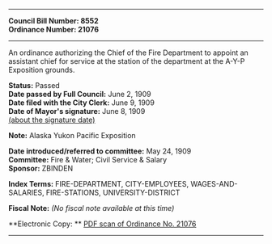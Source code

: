 * * * * *  
  
**Council Bill Number: [](#h0)[](#h2)8552**   
**Ordinance Number: 21076**  
  
* * * * *  
  
An ordinance authorizing the Chief of the Fire Department to appoint an assistant chief for service at the station of the department at the A-Y-P Exposition grounds.  
  
**Status:** Passed   
**Date passed by Full Council:** June 2, 1909   
**Date filed with the City Clerk:** June 9, 1909   
**Date of Mayor's signature:** June 8, 1909   
[(about the signature date)](/~public/approvaldate.htm)   
  
**Note:** Alaska Yukon Pacific Exposition  
  
  
**Date introduced/referred to committee:** May 24, 1909   
**Committee:** Fire & Water; Civil Service & Salary   
**Sponsor:** ZBINDEN   
  
**Index Terms:** FIRE-DEPARTMENT, CITY-EMPLOYEES, WAGES-AND-SALARIES, FIRE-STATIONS, UNIVERSITY-DISTRICT  
  
**Fiscal Note:** *(No fiscal note available at this time)*  
  
**Electronic Copy: ** [PDF scan of Ordinance No. 21076](/~archives/Ordinances/Ord_21076.pdf)  
  
* * * * *  
